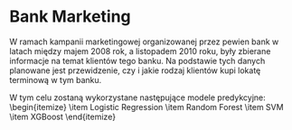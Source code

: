 # Bank Marketing

W ramach kampanii marketingowej organizowanej przez pewien bank w latach między majem 2008 rok, a listopadem 2010 roku, były zbierane informacje na temat klientów tego banku. 
Na podstawie tych danych planowane jest przewidzenie, czy i jakie rodzaj klientów kupi lokatę terminową w tym banku.

W tym celu zostaną wykorzystane następujące modele predykcyjne:
\begin{itemize}
\item Logistic Regression
\item Random Forest
\item SVM
\item XGBoost
\end{itemize}